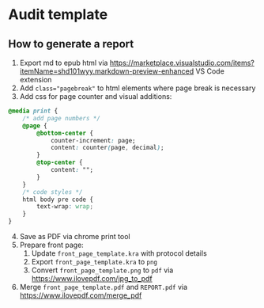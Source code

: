 # Audit template

## How to generate a report
1. Export md to epub html via https://marketplace.visualstudio.com/items?itemName=shd101wyy.markdown-preview-enhanced VS Code extension
2. Add `class="pagebreak"` to html elements where page break is necessary
3. Add css for page counter and visual additions:
```css
@media print {
    /* add page numbers */
    @page {
        @bottom-center {
            counter-increment: page;
            content: counter(page, decimal);
        }
        @top-center {
            content: "";
        }
    }
    /* code styles */
    html body pre code {
        text-wrap: wrap;
    }
}
``` 
4. Save as PDF via chrome print tool
5. Prepare front page:
    1) Update `front_page_template.kra` with protocol details
    2) Export `front_page_template.kra` to `png`
    3) Convert `front_page_template.png` to `pdf` via https://www.ilovepdf.com/jpg_to_pdf
6. Merge `front_page_template.pdf` and `REPORT.pdf` via https://www.ilovepdf.com/merge_pdf
